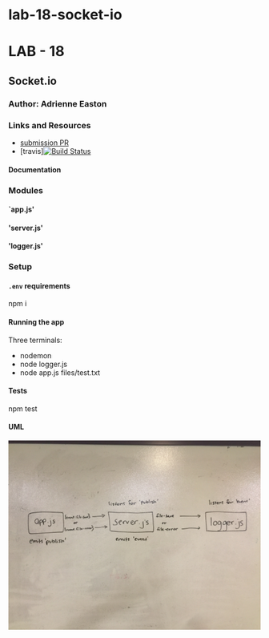 # lab-18-socket-io

# LAB - 18

## Socket.io

### Author: Adrienne Easton

### Links and Resources
* [submission PR](https://github.com/401-advanced-javascript-aeaston/lab-18-socket-io/pull/1)
* [travis][![Build Status](https://travis-ci.com/401-advanced-javascript-aeaston/lab-18-socket-io.svg?branch=master)](https://travis-ci.com/401-advanced-javascript-aeaston/lab-18-socket-io)

#### Documentation

### Modules
#### `app.js'

#### 'server.js'

#### 'logger.js'

### Setup
#### `.env` requirements
npm i

#### Running the app
Three terminals:
* nodemon
* node logger.js
* node app.js files/test.txt

#### Tests
npm test

#### UML
![uml photo](./assets/socketio.jpg)